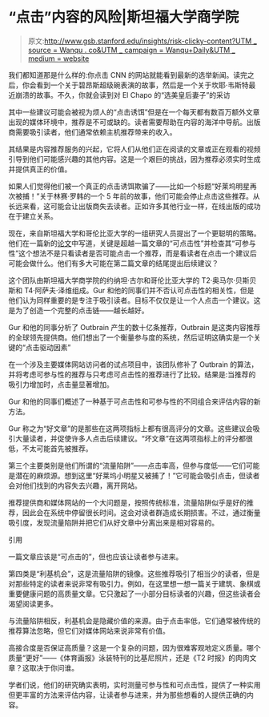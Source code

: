 # “点击”内容的风险|斯坦福大学商学院

> 原文:[http://www.gsb.stanford.edu/insights/risk-clicky-content?UTM _ source = Wanqu . co&UTM _ campaign = Wanqu+Daily&UTM _ medium = website](http://www.gsb.stanford.edu/insights/risk-clicky-content?utm_source=wanqu.co&utm_campaign=Wanqu+Daily&utm_medium=website)



我们都知道那是什么样的:你点击 CNN 的网站就能看到最新的选举新闻。读完之后，你会看到一个关于碧昂斯超级碗表演的故事，然后是一个关于坎耶·韦斯特最近崩溃的故事。不久，你就会读到对 El Chapo 的“选美皇后妻子”的采访

其中一些建议可能会被视为烦人的“点击诱饵”但是在一个每天都有数百万额外文章出现的媒体环境中，推荐是不可或缺的。读者需要帮助在内容的海洋中导航。出版商需要吸引读者，他们通常依赖主机推荐带来的收入。

其结果是内容推荐服务的兴起，它将人们从他们正在阅读的文章或正在观看的视频引导到他们可能感兴趣的其他内容。这是一个艰巨的挑战，因为推荐必须实时生成并提供真正的价值。

如果人们觉得他们被一个真正的点击诱饵欺骗了——比如一个标题“好莱坞明星再次被捕！”关于林赛·罗韩的一个 5 年前的故事，他们可能会停止点击这些推荐。从长远来看，这可能会让出版商失去读者。正如许多其他行业一样，在线出版的成功在于建立关系。

现在，来自斯坦福大学和哥伦比亚大学的一组研究人员提出了一个更聪明的策略。他们在一篇新的[论文](/faculty-research/publications/optimization-online-content-recommendation-services-beyond-click)中写道，关键是超越一篇文章的“可点击性”并检查其“可参与性”这个想法不是只看读者是否可能点击一个推荐，而是看读者在点击一个建议后可能会做什么。他们有多大可能在第二篇文章的结尾提出后续建议？

这个团队由斯坦福大学商学院的约纳坦·古尔和哥伦比亚大学的 T2·奥马尔·贝斯贝斯和 T4·阿萨夫·泽维组成。Gur 和他的同事们并不否认可点击性的相关性，但是他们认为同样重要的是专注于吸引读者。目标不仅仅是让一个人点击一个建议。这是为了创造一个完整的点击链——越长越好。

Gur 和他的同事分析了 Outbrain 产生的数十亿条推荐，Outbrain 是这类内容推荐的全球领先提供商。他们想出了一个衡量参与度的系统，然后证明这确实是一个关键的“点击驱动因素”

在一个涉及主要媒体网站访问者的试点项目中，该团队修补了 Outbrain 的算法，并将考虑可参与性的推荐与只考虑可点击性的推荐进行了比较。结果是:当推荐的吸引力增加时，点击量显著增加。

Gur 和他的同事们概述了一种基于可点击性和可参与性的不同组合来评估内容的新方法。



Gur 称之为“好文章”的是那些在这两项指标上都有很高评分的文章。这些建议会吸引大量读者，并促使许多人点击后续建议。“坏文章”在这两项指标上的评分都很低，不太可能首先被推荐。

第三个主要类别是他们所谓的“流量陷阱”——点击率高，但参与度低——它们可能是潜在的麻烦源。想到这里“好莱坞小明星又被捕了！”它可能会吸引点击，但读者会对他们找到的内容失去兴趣，离开网站。

推荐提供商和媒体网站的一个大问题是，按照传统标准，流量陷阱似乎是好的推荐，因此会在系统中停留很长时间。这会对读者群造成长期损害。不过，通过衡量吸引度，发现流量陷阱并把它们从好文章中分离出来是相对容易的。



引用

一篇文章应该是“可点击的”，但也应该让读者参与进来。



第四类是“利基机会”，这是流量陷阱的镜像。这些推荐吸引了相当少的读者，但是对那些特定的读者来说非常有吸引力。例如，在这里想一想一篇关于建筑、象棋或重要健康问题的高质量文章。它只激起了一小部分目标读者的兴趣，但这些读者会渴望阅读更多。

与流量陷阱相反，利基机会是隐藏价值的来源。由于点击率低，它们通常被传统的推荐算法忽略，但它们对媒体网站来说非常有价值。

高接合度是否保证高质量？这是一个复杂的问题，因为很难客观地定义质量。哪个质量“更好”——《体育画报》泳装特刊的比基尼照片，还是《T2 时报》的肉肉文章？这取决于你问谁。

学者们说，他们的研究确实表明，实时测量可参与性和可点击性，提供了一种实用但更丰富的方法来评估内容，让读者参与进来，并为那些想看的人提供正确的内容。